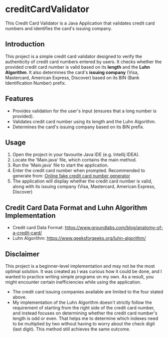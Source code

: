 # creditCardValidator

This Credit Card Validator is a Java Application that validates credit card numbers and identifies the card's issuing company.

## Introduction
This project is a simple credit card validator designed to verify the authenticity of credit card numbers entered by users. It checks whether the provided credit card number is valid based on its **length** and the **Luhn Algorithm**. It also determines the card's **issuing company** (Visa, Mastercard, American Express, Discover) based on its BIN (Bank Identification Number) prefix.

## Features
- Provides validation for the user's input (ensures that a long number is provided).
- Validates credit card number using its length and the Luhn Algorithm.
- Determines the card's issuing company based on its BIN prefix.

## Usage
1. Open the project in your favourite Java IDE (e.g. Intellij IDEA).
2. Locate the 'Main.java' file, which contains the main method.
3. Run the 'Main.java' file to start the application.
4. Enter the credit card number when prompted. Recommended to generate from: [Online fake credit card number generator](https://www.creditcardvalidator.org/generator)
5. The application will display whether the credit card number is valid, along with its issuing company (Visa, Mastercard, American Express, Discover)

## Credit Card Data Format and Luhn Algorithm Implementation
- Credit card Data Format: https://www.groundlabs.com/blog/anatomy-of-a-credit-card/
- Luhn Algorithm: https://www.geeksforgeeks.org/luhn-algorithm/

## Disclaimer
This project is a beginner-level implementation and may not be the most optimal solution. It was created as I was curious how it could be done, and I wanted to practice writing simple programs on my own. As a result, you might encounter certain inefficiencies while using the application.

- The credit card issuing companies available are limited to the four stated above.
- My implementation of the Luhn Algorithm doesn't strictly follow the requirement of starting from the right side of the credit card number, and instead focuses on determining whether the credit card number's length is odd or even. That helps me to determine which indexes need to be multiplied by two without having to worry about the check digit (last digit). This method still achieves the same outcome.
